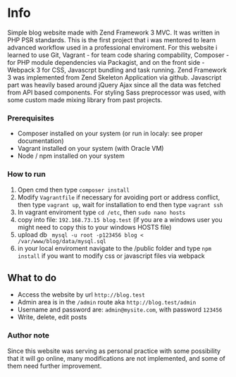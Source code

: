 # Info
Simple blog website made with Zend Framework 3 MVC. It was written in PHP PSR standards.
This is the first project that i was mentored to learn advanced workflow used in a professional enviroment.
For this website i learned to use Git, Vagrant - for team code sharing compability, Composer - for PHP module dependencies via Packagist, and on the front side - Webpack 3 for CSS, Javascrpt bundling and task running.
Zend Framework 3 was implemented from Zend Skeleton Application via github.
Javascript part was heavily based around jQuery Ajax since all the data was fetched from API based components.
For styling Sass preprocessor was used, with some custom made mixing library from past projects.

### Prerequisites

* Composer installed on your system (or run in localy: see proper documentation)
* Vagrant installed on your system (with Oracle VM)
* Node / npm installed on your system

### How to run

1. Open cmd then type ```composer install```
2. Modify ```Vagrantfile``` if necessary for avoiding port or address conflict, then type ```vagrant up```, wait for installation to end then type ```vagrant ssh```
3. In vagrant enviroment type ```cd /etc```, then ```sudo nano hosts```
4. copy into file: ```192.168.73.15 blog.test``` (if you are a windows user you might need to copy this to your windows HOSTS file)
5. upload db  ``` mysql -u root -p123456 blog < /var/www/blog/data/mysql.sql```
6. in your local enviroment navigate to the /public folder and type ```npm install``` if you want to modify css or javascript files via webpack

## What to do

* Access the website by url ```http://blog.test```
* Admin area is in the ```/admin``` route aka ```http://blog.test/admin```
* Username and password are: ```admin@mysite.com```, with password ```123456```
* Write, delete, edit posts

### Author note
Since this website was serving as personal practice with some possibility that it will go online, many modifications are not implemented, and some of them need further improvement.